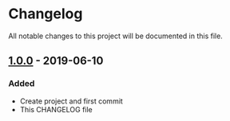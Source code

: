 ﻿# Changelog
All notable changes to this project will be documented in this file.

## [1.0.0] - 2019-06-10
### Added
- Create project and first commit
- This CHANGELOG file

[1.0.0]: https://github.com/iAJTin/iEEDID
